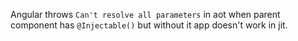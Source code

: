 Angular throws `Can't resolve all parameters` in aot when parent component has `@Injectable()` but without it app doesn't work in jit.
